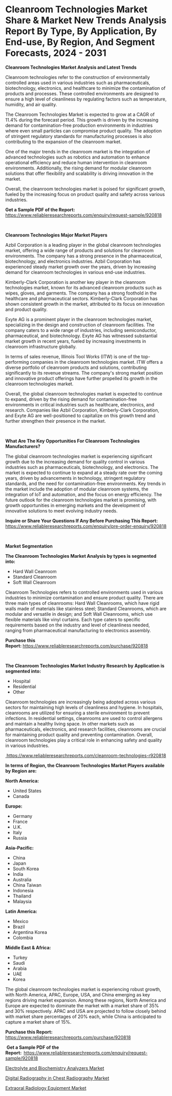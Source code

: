 <p><h1>Cleanroom Technologies Market Share & Market New Trends Analysis Report By Type, By Application, By End-use, By Region, And Segment Forecasts, 2024 - 2031</h1></p><p><strong>Cleanroom Technologies Market Analysis and Latest Trends</strong></p>
<p><p>Cleanroom technologies refer to the construction of environmentally controlled areas used in various industries such as pharmaceuticals, biotechnology, electronics, and healthcare to minimize the contamination of products and processes. These controlled environments are designed to ensure a high level of cleanliness by regulating factors such as temperature, humidity, and air quality.</p><p>The Cleanroom Technologies Market is expected to grow at a CAGR of 11.4% during the forecast period. This growth is driven by the increasing demand for contamination-free production environments in industries where even small particles can compromise product quality. The adoption of stringent regulatory standards for manufacturing processes is also contributing to the expansion of the cleanroom market.</p><p>One of the major trends in the cleanroom market is the integration of advanced technologies such as robotics and automation to enhance operational efficiency and reduce human intervention in cleanroom environments. Additionally, the rising demand for modular cleanroom solutions that offer flexibility and scalability is driving innovation in the market.</p><p>Overall, the cleanroom technologies market is poised for significant growth, fueled by the increasing focus on product quality and safety across various industries.</p></p>
<p><strong>Get a Sample PDF of the Report:&nbsp;</strong> <a href="https://www.reliableresearchreports.com/enquiry/request-sample/920818">https://www.reliableresearchreports.com/enquiry/request-sample/920818</a></p>
<p>&nbsp;</p>
<p><strong>Cleanroom Technologies Major Market Players</strong></p>
<p><p>Azbil Corporation is a leading player in the global cleanroom technologies market, offering a wide range of products and solutions for cleanroom environments. The company has a strong presence in the pharmaceutical, biotechnology, and electronics industries. Azbil Corporation has experienced steady market growth over the years, driven by increasing demand for cleanroom technologies in various end-use industries.</p><p>Kimberly-Clark Corporation is another key player in the cleanroom technologies market, known for its advanced cleanroom products such as wipes, gloves, and garments. The company has a strong foothold in the healthcare and pharmaceutical sectors. Kimberly-Clark Corporation has shown consistent growth in the market, attributed to its focus on innovation and product quality.</p><p>Exyte AG is a prominent player in the cleanroom technologies market, specializing in the design and construction of cleanroom facilities. The company caters to a wide range of industries, including semiconductor, pharmaceutical, and biotechnology. Exyte AG has witnessed substantial market growth in recent years, fueled by increasing investments in cleanroom infrastructure globally.</p><p>In terms of sales revenue, Illinois Tool Works (ITW) is one of the top-performing companies in the cleanroom technologies market. ITW offers a diverse portfolio of cleanroom products and solutions, contributing significantly to its revenue streams. The company's strong market position and innovative product offerings have further propelled its growth in the cleanroom technologies market. </p><p>Overall, the global cleanroom technologies market is expected to continue to expand, driven by the rising demand for contamination-free environments in critical industries such as healthcare, electronics, and research. Companies like Azbil Corporation, Kimberly-Clark Corporation, and Exyte AG are well-positioned to capitalize on this growth trend and further strengthen their presence in the market.</p></p>
<p>&nbsp;</p>
<p><strong>What Are The Key Opportunities For Cleanroom Technologies Manufacturers?</strong></p>
<p><p>The global cleanroom technologies market is experiencing significant growth due to the increasing demand for quality control in various industries such as pharmaceuticals, biotechnology, and electronics. The market is expected to continue to expand at a steady rate over the coming years, driven by advancements in technology, stringent regulatory standards, and the need for contamination-free environments. Key trends in the market include the adoption of modular cleanroom systems, the integration of IoT and automation, and the focus on energy efficiency. The future outlook for the cleanroom technologies market is promising, with growth opportunities in emerging markets and the development of innovative solutions to meet evolving industry needs.</p></p>
<p><strong>Inquire or Share Your Questions If Any Before Purchasing This Report:</strong> <a href="https://www.reliableresearchreports.com/enquiry/pre-order-enquiry/920818">https://www.reliableresearchreports.com/enquiry/pre-order-enquiry/920818</a></p>
<p>&nbsp;</p>
<p><strong>Market Segmentation</strong></p>
<p><strong>The Cleanroom Technologies Market Analysis by types is segmented into:</strong></p>
<p><ul><li>Hard Wall Ceanroom</li><li>Standard Cleanroom</li><li>Soft Wall Cleanroom</li></ul></p>
<p><p>Cleanroom Technologies refers to controlled environments used in various industries to minimize contamination and ensure product quality. There are three main types of cleanrooms: Hard Wall Cleanrooms, which have rigid walls made of materials like stainless steel; Standard Cleanrooms, which are modular and versatile in design; and Soft Wall Cleanrooms, which use flexible materials like vinyl curtains. Each type caters to specific requirements based on the industry and level of cleanliness needed, ranging from pharmaceutical manufacturing to electronics assembly.</p></p>
<p><strong>Purchase this Report:&nbsp;</strong><a href="https://www.reliableresearchreports.com/purchase/920818">https://www.reliableresearchreports.com/purchase/920818</a></p>
<p>&nbsp;</p>
<p><strong>The Cleanroom Technologies Market Industry Research by Application is segmented into:</strong></p>
<p><ul><li>Hospital</li><li>Residential</li><li>Other</li></ul></p>
<p><p>Cleanroom technologies are increasingly being adopted across various sectors for maintaining high levels of cleanliness and hygiene. In hospitals, cleanrooms are utilized for ensuring a sterile environment to prevent infections. In residential settings, cleanrooms are used to control allergens and maintain a healthy living space. In other markets such as pharmaceuticals, electronics, and research facilities, cleanrooms are crucial for maintaining product quality and preventing contamination. Overall, cleanroom technologies play a critical role in enhancing safety and quality in various industries.</p></p>
<p><a href="https://www.reliableresearchreports.com/cleanroom-technologies-r920818">&nbsp;https://www.reliableresearchreports.com/cleanroom-technologies-r920818</a></p>
<p><strong>In terms of Region, the Cleanroom Technologies Market Players available by Region are:</strong></p>
<p>
    <p> <strong> North America: </strong>
        <ul>
            <li>United States</li>
            <li>Canada</li>
        </ul>
        </p> 
    <p> <strong> Europe: </strong>
        <ul>
            <li>Germany</li>
            <li>France</li>
            <li>U.K.</li>
            <li>Italy</li>
            <li>Russia</li>
        </ul>
        </p> 
    <p> <strong> Asia-Pacific: </strong>
        <ul>
            <li>China</li>
            <li>Japan</li>
            <li>South Korea</li>
            <li>India</li>
            <li>Australia</li>
            <li>China Taiwan</li>
            <li>Indonesia</li>
            <li>Thailand</li>
            <li>Malaysia</li>
        </ul>
        </p> 
    <p> <strong> Latin America: </strong>
        <ul>
            <li>Mexico</li>
            <li>Brazil</li>
            <li>Argentina Korea</li>
            <li>Colombia</li>
        </ul>
        </p> 
    <p> <strong> Middle East & Africa: </strong>
        <ul>
            <li>Turkey</li>
            <li>Saudi</li>
            <li>Arabia</li>
            <li>UAE</li>
            <li>Korea</li>
        </ul>
    </p>
    </p>
<p><p>The global cleanroom technologies market is experiencing robust growth, with North America, APAC, Europe, USA, and China emerging as key regions driving market expansion. Among these regions, North America and Europe are expected to dominate the market with a market share of 35% and 30% respectively. APAC and USA are projected to follow closely behind with market share percentages of 20% each, while China is anticipated to capture a market share of 15%.</p></p>
<p><strong>Purchase this Report: </strong><a href="https://www.reliableresearchreports.com/purchase/920818">https://www.reliableresearchreports.com/purchase/920818</a></p>
<p>&nbsp;<strong>Get a Sample PDF of the Report:&nbsp;&nbsp;</strong><a href="https://www.reliableresearchreports.com/enquiry/request-sample/920818">https://www.reliableresearchreports.com/enquiry/request-sample/920818</a></p>
<p><strong></strong></p>
<p><p><a href="https://github.com/jhcraigie/Market-Research-Report-List-4/blob/main/electrolyte-and-biochemistry-analyzers-market.md">Electrolyte and Biochemistry Analyzers Market</a></p><p><a href="https://github.com/PeterParrish5/Market-Research-Report-List-5/blob/main/digital-radiography-in-chest-radiography-market.md">Digital Radiography in Chest Radiography Market</a></p><p><a href="https://github.com/fauzi1101fauzi/Market-Research-Report-List-1/blob/main/extraoral-radiology-equipment-market.md">Extraoral Radiology Equipment Market</a></p></p>
